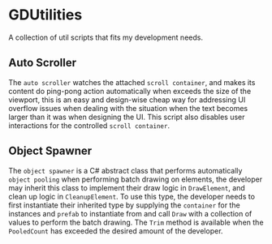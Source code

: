 # GDUtilities

A collection of util scripts that fits my development needs.

## Auto Scroller

The `auto scroller` watches the attached `scroll container`, and makes its content do ping-pong action automatically when exceeds the size of the viewport, this is an easy and design-wise cheap way for addressing UI overflow issues when dealing with the situation when the text becomes larger than it was when designing the UI. This script also disables user interactions for the controlled `scroll container`.

## Object Spawner

The `object spawner` is a C# abstract class that performs automatically `object pooling` when performing batch drawing on elements, the developer may inherit this class to implement their draw logic in `DrawElement`, and clean up logic in `CleanupElement`. To use this type, the developer needs to first instantiate their inherited type by supplying the `container` for the instances and `prefab` to instantiate from and call `Draw` with a collection of values to perform the batch drawing. The `Trim` method is available when the `PooledCount` has exceeded the desired amount of the developer.